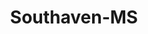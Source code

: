 ---
title: Southaven-MS
slug: southaven-ms
f_state:
- cms/state/mississippi.md
f_locations:
- cms/payday-loan/a1-check-cash-of-n-jackskon-in-629.md
- cms/payday-loan/aaa-advance-665.md
- cms/payday-loan/aaa-advance-666.md
- cms/payday-loan/aaa-advance-667.md
- cms/payday-loan/aaa-cash-fast-of-ms-llc-684.md
- cms/payday-loan/advance-america-1962.md
- cms/payday-loan/advance-america-1994.md
- cms/payday-loan/advance-finance-3327.md
- cms/payday-loan/al-check-cash-of-n-jackson-inc-3627.md
- cms/payday-loan/cash-in-a-flash-7627.md
- cms/payday-loan/cash-in-a-flash-7632.md
- cms/payday-loan/cash-in-a-flash-7637.md
- cms/payday-loan/cash-inc-7702.md
- cms/payday-loan/cash-inc-7725.md
- cms/payday-loan/cash-inc-7726.md
- cms/payday-loan/cash-now-8067.md
- cms/payday-loan/cash-tyme-8901.md
- cms/payday-loan/cash-tyme-8906.md
- cms/payday-loan/check-go-9855.md
- cms/payday-loan/check-4-cash-10185.md
- cms/payday-loan/check-4-cash-10186.md
- cms/payday-loan/check-advance-10283.md
- cms/payday-loan/check-advance-10292.md
- cms/payday-loan/discount-cash-advance-15881.md
- cms/payday-loan/discount-cash-advance-15882.md
- cms/payday-loan/ez-cash-17247.md
- cms/payday-loan/ez-cash-17272.md
- cms/payday-loan/national-cash-advance-22508.md
- cms/payday-loan/national-cash-advance-22531.md
- cms/payday-loan/payday-loans-24018.md
- cms/payday-loan/quik-lend-25624.md
- cms/payday-loan/qwik-cash-25646.md
- cms/payday-loan/rapid-cash-25690.md
- cms/payday-loan/rapid-cash-25695.md
- cms/payday-loan/south-haven-check-advance-26535.md
- cms/payday-loan/south-haven-check-advance-26536.md
- cms/payday-loan/th-rifty-check-advance-27657.md
- cms/payday-loan/usa-cash-28359.md
- cms/payday-loan/x-tra-cash-28863.md
updated-on: '2024-05-30T13:41:28.615Z'
created-on: '2024-05-30T13:41:28.615Z'
published-on: '2024-05-30T13:54:32.469Z'
f_city: Southaven
layout: '[city].html'
tags: city
---